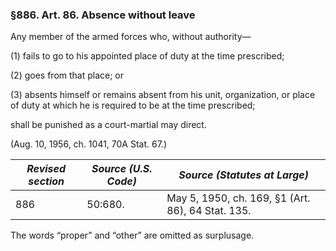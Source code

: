 ### §886. Art. 86. Absence without leave ###

Any member of the armed forces who, without authority—

(1) fails to go to his appointed place of duty at the time prescribed;

(2) goes from that place; or

(3) absents himself or remains absent from his unit, organization, or place of duty at which he is required to be at the time prescribed;

shall be punished as a court-martial may direct.

(Aug. 10, 1956, ch. 1041, 70A Stat. 67.)

|*Revised section*|*Source (U.S. Code)*|          *Source (Statutes at Large)*           |
|-----------------|--------------------|-------------------------------------------------|
|       886       |      50:680.       |May 5, 1950, ch. 169, §1 (Art. 86), 64 Stat. 135.|

The words “proper” and “other” are omitted as surplusage.